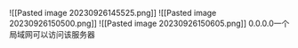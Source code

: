 ![[Pasted image 20230926145525.png]]
![[Pasted image 20230926150500.png]]
![[Pasted image 20230926150605.png]]
0.0.0.0一个局域网可以访问该服务器
